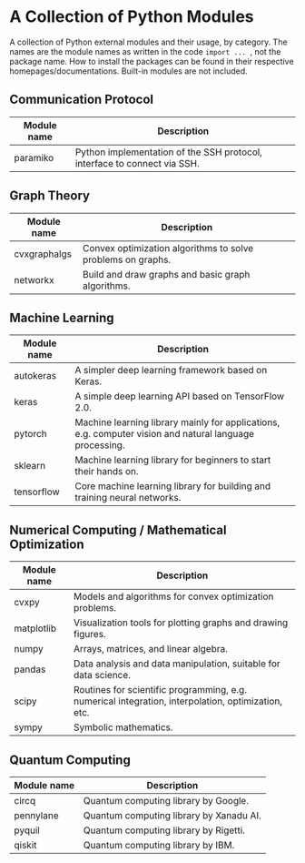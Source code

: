 # A Collection of Python Modules
A collection of Python external modules and their usage, by category. The names are the module names as written in the code ``import ... ``, not the package name. 
How to install the packages can be found in their respective homepages/documentations. Built-in modules are not included.

## Communication Protocol
| Module name | Description |
|-------------|-------------|
| paramiko    | Python implementation of the SSH protocol, interface to connect via SSH. |

## Graph Theory
| Module name | Description |
|-------------|-------------|
| cvxgraphalgs | Convex optimization algorithms to solve problems on graphs. |
| networkx    | Build and draw graphs and basic graph algorithms. |

## Machine Learning
| Module name | Description |
|-------------|-------------|
| autokeras   | A simpler deep learning framework based on Keras. |
| keras       | A simple deep learning API based on TensorFlow 2.0. |
| pytorch     | Machine learning library mainly for applications, e.g. computer vision and natural language processing. |
| sklearn     | Machine learning library for beginners to start their hands on. |
| tensorflow  | Core machine learning library for building and training neural networks. |

## Numerical Computing / Mathematical Optimization
| Module name | Description |
|-------------|-------------|
| cvxpy       | Models and algorithms for convex optimization problems. |
| matplotlib  | Visualization tools for plotting graphs and drawing figures. |
| numpy       | Arrays, matrices, and linear algebra. |
| pandas      | Data analysis and data manipulation, suitable for data science. |
| scipy       | Routines for scientific programming, e.g. numerical integration, interpolation, optimization, etc. |
| sympy       | Symbolic mathematics. |

## Quantum Computing
| Module name | Description |
|-------------|-------------|
| circq       | Quantum computing library by Google. |
| pennylane   | Quantum computing library by Xanadu AI. |
| pyquil      | Quantum computing library by Rigetti. |
| qiskit      | Quantum computing library by IBM. |
